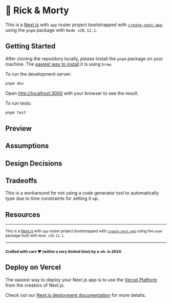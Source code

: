 # 👾 Rick & Morty



This is a [Next.js](https://nextjs.org/) with `app` router project bootstrapped with [`create-next-app`](https://github.com/vercel/next.js/tree/canary/packages/create-next-app) using the `pnpm` package with `Node v20.12.1`.

## Getting Started

After cloning the repository locally, please install the `pnpm` package on your machine. The [easiest way to install](https://pnpm.io/installation#using-homebrew) it is using `brew`.

To run the development server:

```bash
pnpm dev
```

Open [http://localhost:3000](http://localhost:3000) with your browser to see the result.

To run tests:

```bash
pnpm test
```

## Preview



## Assumptions



## Design Decisions





## Tradeoffs

This is a workaround for not using a code generator tool to automatically type due to time constraints for setting it up.



## Resources



---

<sub>This is a [Next.js](https://nextjs.org/) with `app` router project bootstrapped with [`create-next-app`](https://github.com/vercel/next.js/tree/canary/packages/create-next-app) using the `pnpm` package built with `Node v20.12.1`.</sub>

---

<sub>**Crafted with care ❤ (within a very limited time) by a-sh. in 2024**</sub>.



## Deploy on Vercel

The easiest way to deploy your Next.js app is to use the [Vercel Platform](https://vercel.com/new?utm_medium=default-template&filter=next.js&utm_source=create-next-app&utm_campaign=create-next-app-readme) from the creators of Next.js.

Check out our [Next.js deployment documentation](https://nextjs.org/docs/deployment) for more details.
